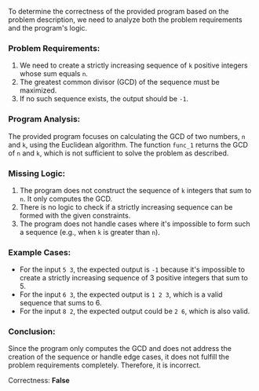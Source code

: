 To determine the correctness of the provided program based on the problem description, we need to analyze both the problem requirements and the program's logic.

### Problem Requirements:
1. We need to create a strictly increasing sequence of `k` positive integers whose sum equals `n`.
2. The greatest common divisor (GCD) of the sequence must be maximized.
3. If no such sequence exists, the output should be `-1`.

### Program Analysis:
The provided program focuses on calculating the GCD of two numbers, `n` and `k`, using the Euclidean algorithm. The function `func_1` returns the GCD of `n` and `k`, which is not sufficient to solve the problem as described. 

### Missing Logic:
1. The program does not construct the sequence of `k` integers that sum to `n`. It only computes the GCD.
2. There is no logic to check if a strictly increasing sequence can be formed with the given constraints.
3. The program does not handle cases where it's impossible to form such a sequence (e.g., when `k` is greater than `n`).

### Example Cases:
- For the input `5 3`, the expected output is `-1` because it's impossible to create a strictly increasing sequence of 3 positive integers that sum to 5.
- For the input `6 3`, the expected output is `1 2 3`, which is a valid sequence that sums to 6.
- For the input `8 2`, the expected output could be `2 6`, which is also valid.

### Conclusion:
Since the program only computes the GCD and does not address the creation of the sequence or handle edge cases, it does not fulfill the problem requirements completely. Therefore, it is incorrect.

Correctness: **False**